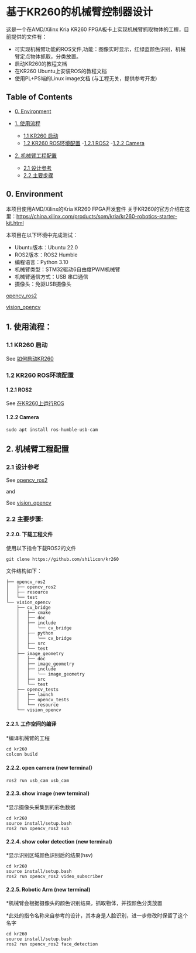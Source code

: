 # 基于KR260的机械臂控制器设计
这是一个在AMD/Xilinx Kria KR260 FPGA板卡上实现机械臂抓取物体的工程，目前提供的文件有：

- 可实现机械臂功能的ROS文件,功能：图像实时显示，红绿蓝颜色识别，机械臂定点物体抓取，分类放置。
- 启动KR260的教程文档
- 在KR260 Ubuntu上安装ROS的教程文档
- 使用PL+PS端的Linux image文档 (与工程无关，提供参考开发)

## Table of Contents

- [0. Environment](#0-Environment)

- [1. 使用流程](#1-使用流程)
  - [1.1 KR260 启动](#11-kr260-启动)
  - [1.2 KR260 ROS环境配置](#12-kr260-ros环境配置)
    -[1.2.1 ROS2](#121-ros2)
    -[1.2.2 Camera](#122-camera)
- [2. 机械臂工程配置](#2-机械臂工程配置)
  - [2.1 设计参考](#21-设计参考)
  - [2.2 主要步骤](#22-主要步骤)

## 0. Environment

本项目使用AMD/Xilinx的Kria KR260 FPGA开发套件
关于KR260的官方介绍在这里：https://china.xilinx.com/products/som/kria/kr260-robotics-starter-kit.html

本项目在以下环境中完成测试：
- Ubuntu版本：Ubuntu 22.0
- ROS2版本：ROS2 Humble
- 编程语言：Python 3.10
- 机械臂类型：STM32驱动6自由度PWM机械臂
- 机械臂通信方式：USB 串口通信
- 摄像头：免驱USB摄像头

[opencv_ros2](https://github.com/jeffreyttc/opencv_ros2)

[vision_opencv](https://github.com/ros-perception/vision_opencv/tree/ros2)
 
## 1. 使用流程：

### 1.1 KR260 启动
See [如何启动KR260](https://github.com/shilicon/kr260/blob/main/%E5%A6%82%E4%BD%95%E5%90%AF%E5%8A%A8KR260.md)

### 1.2 KR260 ROS环境配置
#### 1.2.1 ROS2
See [在KR260上运行ROS](https://github.com/shilicon/kr260/blob/main/%E5%A6%82%E4%BD%95%E5%9C%A8KR260%E4%B8%8A%E8%BF%90%E8%A1%8CROS)

#### 1.2.2 Camera
```
sudo apt install ros-humble-usb-cam
```

## 2. 机械臂工程配置

### 2.1 设计参考 
See [opencv_ros2](https://github.com/jeffreyttc/opencv_ros2)

and

See [vision_opencv](https://github.com/ros-perception/vision_opencv/tree/ros2)

### 2.2 主要步骤:
#### 2.2.0. 下载工程文件

使用以下指令下载ROS2的文件

```
git clone https://github.com/shilicon/kr260
```
文件结构如下：

```
├── opencv_ros2
│   ├── opencv_ros2
│   ├── resource
│   └── test
└── vision_opencv
    ├── cv_bridge
    │   ├── cmake
    │   ├── doc
    │   ├── include
    │   │   └── cv_bridge
    │   ├── python
    │   │   └── cv_bridge
    │   ├── src
    │   └── test
    ├── image_geometry
    │   ├── doc
    │   ├── image_geometry
    │   ├── include
    │   │   └── image_geometry
    │   ├── src
    │   └── test
    ├── opencv_tests
    │   ├── launch
    │   ├── opencv_tests
    │   └── resource
    └── vision_opencv

```
#### 2.2.1. 工作空间的编译

*编译机械臂的工程
```
cd kr260
colcon build
```

#### 2.2.2. open camera (new terminal） 
```
ros2 run usb_cam usb_cam
```

#### 2.2.3. show image (new terminal)

*显示摄像头采集到的彩色数据
```
cd kr260
source install/setup.bash
ros2 run opencv_ros2 sub
```
#### 2.2.4. show color detection (new terminal)

*显示识别区域颜色识别后的结果(hsv)
```
cd kr260
source install/setup.bash
ros2 run opencv_ros2 video_subscriber
```
#### 2.2.5. Robotic Arm (new terminal)

*机械臂会根据摄像头的颜色识别结果，抓取物体，并按颜色分类放置

*此处的指令名称来自参考的设计，其本身是人脸识别，进一步修改时保留了这个名字
```
cd kr260
source install/setup.bash
ros2 run opencv_ros2 face_detection
```





